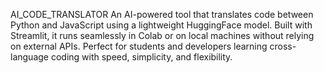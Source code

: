 AI_CODE_TRANSLATOR
An AI-powered tool that translates code between Python and JavaScript using a lightweight HuggingFace model. Built with Streamlit, it runs seamlessly in Colab or on local machines without relying on external APIs. 
Perfect for students and developers learning cross-language coding with speed, simplicity, and flexibility.
